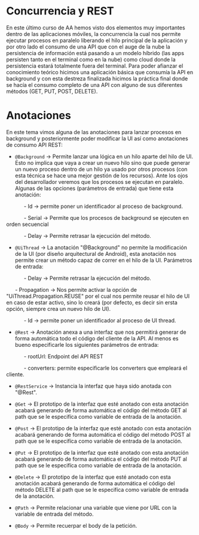 # Concurrencia y REST

En este último curso de AA hemos visto dos elementos muy importantes dentro de las aplicaciones móviles, la concurrencia la cual nos permite ejecutar procesos en paralelo liberando el hilo principal de la aplicación y por otro lado el consumo de una API que con el auge de la nube la persistencia de información está pasando a un modelo híbrido (las apps persisten tanto en el terminal como en la nube) como cloud donde la persistencia estará totalmente fuera del terminal.
Para poder afianzar el conocimiento teórico hicimos una aplicación básica que consumía la API en background y con esta destreza finalizada hicimos la práctica final donde se hacía el consumo completo de una API con alguno de sus diferentes métodos (GET, PUT, POST, DELETE).

# Anotaciones

En este tema vimos alguna de las anotaciones para lanzar procesos en background y posteriormente poder modificar la UI así como anotaciones de consumo API REST:

- `@Background` -> Permite lanzar una lógica en un hilo aparte del hilo de UI. Esto no implica que vaya a crear un nuevo hilo sino que puede generar un nuevo proceso dentro de un hilo ya usado por otros procesos (con esta técnica se hace una mejor gestión de los recursos). Ante los ojos del desarrollador veremos que los procesos se ejecutan en paralelo. Algunas de las opciones (parámetros de entrada) que tiene esta anotación:

&nbsp;&nbsp;&nbsp;&nbsp;&nbsp;&nbsp;&nbsp;&nbsp;&nbsp;&nbsp;&nbsp;&nbsp;- Id -> permite poner un identificador al proceso de background.

&nbsp;&nbsp;&nbsp;&nbsp;&nbsp;&nbsp;&nbsp;&nbsp;&nbsp;&nbsp;&nbsp;&nbsp;- Serial -> Permite que los procesos de background se ejecuten en orden secuencial

&nbsp;&nbsp;&nbsp;&nbsp;&nbsp;&nbsp;&nbsp;&nbsp;&nbsp;&nbsp;&nbsp;&nbsp;- Delay -> Permite retrasar la ejecución del método.

- `@UiThread` -> La anotación "@Background" no permite la modificación de la UI (por diseño arquitectural de Android), esta anotación nos permite crear un método capaz de correr en el hilo de la UI. Parámetros de entrada:

&nbsp;&nbsp;&nbsp;&nbsp;&nbsp;&nbsp;&nbsp;&nbsp;&nbsp;&nbsp;&nbsp;&nbsp;- Delay -> Permite retrasar la ejecución del método.

&nbsp;&nbsp;&nbsp;&nbsp;&nbsp;&nbsp;- Propagation -> Nos permite activar la opción de "UiThread.Propagation.REUSE" por el cual nos permite reusar el hilo de UI en caso de estar activo, sino lo creará (por defecto, es decir sin ersta opción, siempre crea un nuevo hilo de UI).

&nbsp;&nbsp;&nbsp;&nbsp;&nbsp;&nbsp;&nbsp;&nbsp;&nbsp;&nbsp;&nbsp;&nbsp;- Id -> permite poner un identificador al proceso de UI thread.

- `@Rest` -> Anotación anexa a una interfaz que nos permitirá generar de forma automática todo el código del cliente de la API. Al menos es bueno especificarle los siguientes parámetros de entrada:

&nbsp;&nbsp;&nbsp;&nbsp;&nbsp;&nbsp;&nbsp;&nbsp;&nbsp;&nbsp;&nbsp;&nbsp;- rootUrl: Endpoint del API REST

&nbsp;&nbsp;&nbsp;&nbsp;&nbsp;&nbsp;&nbsp;&nbsp;&nbsp;&nbsp;&nbsp;&nbsp;- converters: permite especificarle los converters que empleará el cliente.

- `@RestService` -> Instancia la interfaz que haya sido anotada con "@Rest".

- `@Get` -> El prototipo de la interfaz que esté anotado con esta anotación acabará generando de forma automática el código del método GET al path que se le especifíca como variable de entrada de la anotación.

- `@Post` -> El prototipo de la interfaz que esté anotado con esta anotación acabará generando de forma automática el código del método POST al path que se le especifíca como variable de entrada de la anotación.

- `@Put` -> El prototipo de la interfaz que esté anotado con esta anotación acabará generando de forma automática el código del método PUT al path que se le especifíca como variable de entrada de la anotación.

- `@Delete` -> El prototipo de la interfaz que esté anotado con esta anotación acabará generando de forma automática el código del método DELETE al path que se le especifíca como variable de entrada de la anotación.

- `@Path` -> Permite relacionar una variable que viene por URL con la variable de entrada del método.

- `@Body` -> Permite recuerpar el body de la petición.
